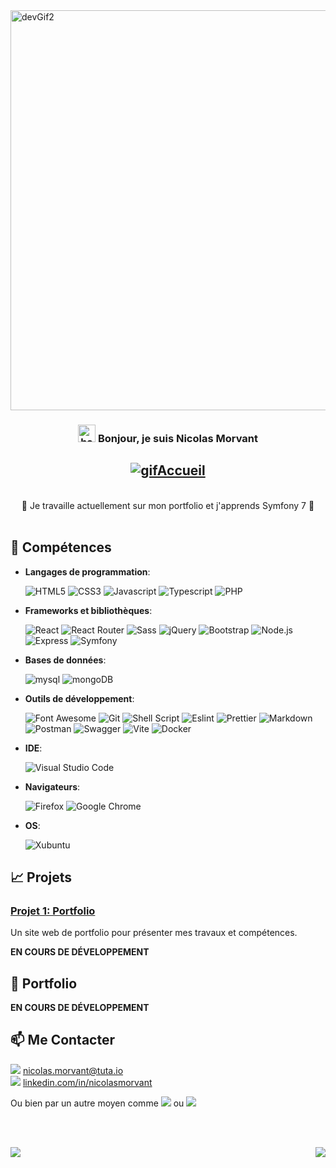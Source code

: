 <img src="https://cdn.dribbble.com/users/1233499/screenshots/3850691/web-development.gif" alt="devGif2" align="center" width="1000" height="640">

<h3 align="center">
  <img src="https://media.giphy.com/media/hvRJCLFzcasrR4ia7z/giphy.gif" width="28" alt="handWaves"> 
  Bonjour, je suis Nicolas Morvant
</h3>

<h2 align="center">
  <a href="https://git.io/typing-svg">
    <img src="https://readme-typing-svg.herokuapp.com?font=Fira+Code&duration=3000&pause=1000&center=true&vCenter=true&multiline=true&random=false&width=800&height=100&lines=Bienvenue+sur+mon+profil+GitHub+!;Je+suis+un+d%C3%A9veloppeur+passionn%C3%A9;et+enthousiaste+%C3%A0+l'id%C3%A9e+de+collaborer+%C3%A0+de+nouveaux+projets." alt="gifAccueil">
  </a>
</h2>
<br/>
<div align="center">🔭 Je travaille actuellement sur mon portfolio et j'apprends Symfony 7 🌱</div> 
<br/>

## 🔧 Compétences

- **Langages de programmation**:  <br/>

  <img src="https://img.shields.io/badge/html5-E34F26?style=for-the-badge&logo=html5&logoColor=white" alt="HTML5"> 
  <img src="https://img.shields.io/badge/css-1572B6?style=for-the-badge&logo=css3&logoColor=white" alt="CSS3"> 
  <img src="https://img.shields.io/badge/JavaScript-323330?style=for-the-badge&logo=javascript&logoColor=F7DF1E" alt="Javascript"> 
  <img src="https://img.shields.io/badge/TypeScript-007ACC?style=for-the-badge&logo=typescript&logoColor=white" alt="Typescript"> 
  <img src="https://img.shields.io/badge/PHP-777BB4?style=for-the-badge&logo=php&logoColor=white" alt="PHP">

- **Frameworks et bibliothèques**: <br/>

  <img src="https://img.shields.io/badge/react-61DAFB?style=for-the-badge&logo=react&logoColor=black" alt="React"> 
  <img src="https://img.shields.io/badge/React_Router-CA4245?style=for-the-badge&logo=react-router&logoColor=white" alt="React Router"> 
  <img src="https://img.shields.io/badge/Sass-CC6699?style=for-the-badge&logo=sass&logoColor=white" alt="Sass"> 
  <img src="https://img.shields.io/badge/jquery-0769AD?style=for-the-badge&logo=jquery&logoColor=white" alt="jQuery">  
  <img src="https://img.shields.io/badge/bootstrap-7952B3?style=for-the-badge&logo=bootstrap&logoColor=white" alt="Bootstrap">
  <img src="https://img.shields.io/badge/node.js-339933?style=for-the-badge&logo=Node.js&logoColor=white" alt="Node.js"> 
  <img src="https://img.shields.io/badge/express-323330?style=for-the-badge&logo=express&logoColor=white" alt="Express"> 
  <img src="https://img.shields.io/badge/symfony-323330?style=for-the-badge&logo=symfony&logoColor=white" alt="Symfony">

- **Bases de données**:  <br/>

  <img src="https://img.shields.io/badge/mysql-4479A1?style=for-the-badge&logo=mysql&logoColor=white" alt="mysql"> <img src="https://img.shields.io/badge/mongoDB-47A248?style=for-the-badge&logo=MongoDB&logoColor=white" alt="mongoDB">

- **Outils de développement**: <br/>

  <img src="https://img.shields.io/badge/fontawesome-339AF0?style=for-the-badge&logo=fontawesome&logoColor=white" alt="Font Awesome"> 
  
  <img src="https://img.shields.io/badge/git-F05032?style=for-the-badge&logo=git&logoColor=white" alt="Git"> 
  <img src="https://img.shields.io/badge/Shell_Script-323330?style=for-the-badge&logo=gnu-bash&logoColor=white" alt="Shell Script">
  
  <img src="https://img.shields.io/badge/eslint-3A33D1?style=for-the-badge&logo=eslint&logoColor=white" alt="Eslint"> 
  <img src="https://img.shields.io/badge/prettier-1A2C34?style=for-the-badge&logo=prettier&logoColor=F7BA3E" alt="Prettier">
  <img src="https://img.shields.io/badge/Markdown-323330?style=for-the-badge&logo=markdown&logoColor=white" alt="Markdown"> 

  <img src="https://img.shields.io/badge/Postman-FF6C37?style=for-the-badge&logo=postman&logoColor=white" alt="Postman">
  <img src="https://img.shields.io/badge/Swagger-85EA2D?style=for-the-badge&logo=swagger&logoColor=black" alt="Swagger">

  <img src="https://img.shields.io/badge/Vite-646CFF?style=for-the-badge&logo=vite&logoColor=white" alt="Vite">


  <img src="https://img.shields.io/badge/Docker-2496ED?style=for-the-badge&logo=docker&logoColor=white" alt="Docker">


- **IDE**: <br/>

  <img src="https://img.shields.io/badge/Visual_Studio_Code-0078D4?style=for-the-badge&logo=visual%20studio%20code&logoColor=white" alt="Visual Studio Code">

- **Navigateurs**: <br/>

  <img src="https://img.shields.io/badge/Firefox_Browser-FF7139?style=for-the-badge&logo=Firefox-Browser&logoColor=white" alt="Firefox"> <img src="https://img.shields.io/badge/Google_chrome-4285F4?style=for-the-badge&logo=Google-chrome&logoColor=white" alt="Google Chrome">

- **OS**:  <br/>

  <img src="https://img.shields.io/badge/Xubuntu-0078D6?style=for-the-badge&logo=xfce&logoColor=white" alt="Xubuntu">



## 📈 Projets

### [Projet 1: Portfolio](https://github.com/nicolasmorvant/portfolio)
Un site web de portfolio pour présenter mes travaux et compétences.

__EN COURS DE DÉVELOPPEMENT__

## 📝 Portfolio
__EN COURS DE DÉVELOPPEMENT__

## 📫 Me Contacter

<img src="https://img.shields.io/badge/Tutanota-840010?style=for-the-badge&logo=Tutanota&logoColor=white"> [nicolas.morvant@tuta.io](mailto:nicolas.morvant@tuta.io) <br />
<img src="https://img.shields.io/badge/LinkedIn-0077B5?style=for-the-badge&logo=linkedin&logoColor=white"> [linkedin.com/in/nicolasmorvant](https://www.linkedin.com/in/nicolasmorvant/)

Ou bien par un autre moyen comme 
<img src="https://img.shields.io/badge/Zoom-2D8CFF?style=for-the-badge&logo=zoom&logoColor=white"> 
ou 
<img src="https://img.shields.io/badge/Discord-7289DA?style=for-the-badge&logo=discord&logoColor=white">

<br/><br/>

<img src="https://readme-typing-svg.herokuapp.com?font=Fira+Code&duration=3000&pause=1000&center=true&vCenter=true&multiline=true&random=false&width=1000&height=100&lines=Merci+de+visiter+mon+profil+!+;N'h%C3%A9sitez+pas+%C3%A0+explorer+mes+projets+;et+%C3%A0+me+contacter.">

<img src="https://img.shields.io/badge/Made%20with-Markdown-1f425f.svg" align="right">
